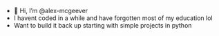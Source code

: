 - 👋 Hi, I’m @alex-mcgeever
- I havent coded in a while and have forgotten most of my education lol
- Want to build it back up starting with simple projects in python


